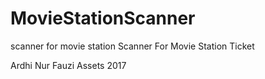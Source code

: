 # MovieStationScanner
scanner for movie station
Scanner For Movie Station Ticket

Ardhi Nur Fauzi Assets
2017
